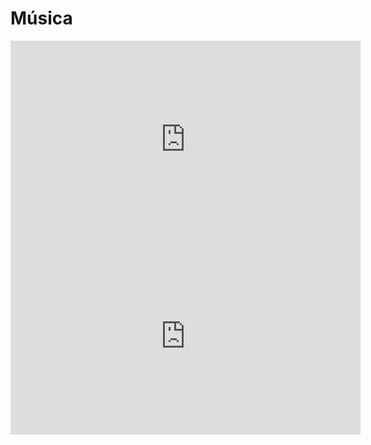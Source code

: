 # Música


<iframe width="560" height="315" src="https://www.youtube.com/embed/uFsUH4apRB4" frameborder="0" allow="accelerometer; autoplay; encrypted-media; gyroscope; picture-in-picture" allowfullscreen></iframe>

<iframe width="560" height="315" src="https://www.youtube.com/embed/DY8nqIfsQkU" frameborder="0" allow="accelerometer; autoplay; encrypted-media; gyroscope; picture-in-picture" allowfullscreen></iframe>